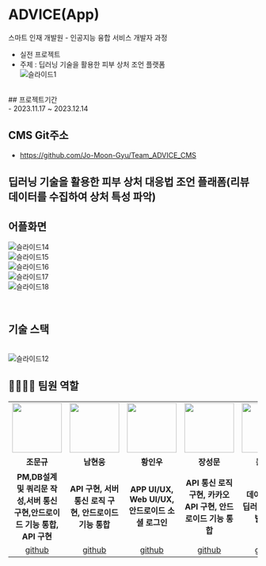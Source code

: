 # ADVICE(App)
스마트 인재 개발원 - 인공지능 융합 서비스 개발자 과정 <br>
- 실전 프로젝트 <br>
- 주제 : 딥러닝 기술을 활용한 피부 상처 조언 플랫폼 <br>
![슬라이드1](https://github.com/Jo-Moon-Gyu/Team_ADVICE_Project/assets/143511660/457996c6-e974-4bab-a16c-dd92aba31a98)
<br>
## 프로젝트기간 <br>
- 2023.11.17 ~ 2023.12.14

## CMS Git주소
- https://github.com/Jo-Moon-Gyu/Team_ADVICE_CMS

## 딥러닝 기술을 활용한 피부 상처 대응법 조언 플래폼(리뷰 데이터를 수집하여 상처 특성 파악)<br>

## 어플화면
![슬라이드14](https://github.com/Jo-Moon-Gyu/Team_ADVICE_Project/assets/143055961/32d64178-8450-4188-b16d-ef45b91c798e)<br>
![슬라이드15](https://github.com/Jo-Moon-Gyu/Team_ADVICE_Project/assets/143055961/019c9596-8078-485b-a440-2fb3a8789009)<br>
![슬라이드16](https://github.com/Jo-Moon-Gyu/Team_ADVICE_Project/assets/143055961/27c3e560-d651-4cf9-b860-eec8104b4354)<br>
![슬라이드17](https://github.com/Jo-Moon-Gyu/Team_ADVICE_Project/assets/143055961/6b8a6fbb-e931-452f-a173-7bc941eaf095)<br>
![슬라이드18](https://github.com/Jo-Moon-Gyu/Team_ADVICE_Project/assets/143055961/1d17f938-fd1b-4f8d-a2b2-86ab8314fd90)<br>


<br>

## 기술 스택
<br>![슬라이드12](https://github.com/Jo-Moon-Gyu/Team_ADVICE_Project/assets/143055961/94b70df4-9894-48a7-9e95-dd35e24d6c97)




## 👨‍👩‍👦‍👦 팀원 역할
<table>
  <tr>
    <td align="center"><img src="https://github.com/Jo-Moon-Gyu/Team_ADVICE_Project/assets/143055961/395831ac-a890-400f-9d7a-c30539934d72" width="100" height="100"/></td>
    <td align="center"><img src ="https://github.com/Jo-Moon-Gyu/Team_ADVICE_Project/assets/143055961/aa6cacbc-9303-4707-91cd-85925f66bfba" width="100" height="100"/></td>
    <td align="center"><img src="https://github.com/Jo-Moon-Gyu/Team_ADVICE_Project/assets/143055961/27499098-2775-48de-9eef-44f6611eb130" width="100" height="100"/></td>
    <td align="center"><img src="https://github.com/Jo-Moon-Gyu/Team_ADVICE_Project/assets/143055961/55aa9b5a-789a-4647-8f15-19f3730c593a" width="100" height="100"/></td>
    <td align="center"><img src="https://github.com/Jo-Moon-Gyu/Team_ADVICE_Project/assets/143055961/1d5a1853-4135-405a-98df-f7ecd8b3892c" width="100" height="100"/></td>
  </tr>
  <tr>
    <td align="center"><strong>조문규</strong></td>
    <td align="center"><strong>남현웅</strong></td>
    <td align="center"><strong>황인우</strong></td>
    <td align="center"><strong>장성문</strong></td>
    <td align="center"><strong>문진환</strong></td>    
  </tr>
  <tr>
    <td align="center"><b>PM,DB설계 및 쿼리문 작성,서버 통신 구현,안드로이드 기능 통합, API 구현</b></td>
    <td align="center"><b>API 구현, 서버 통신 로직 구현, 안드로이드 기능 통합</b></td>
    <td align="center"><b>APP UI/UX, Web UI/UX, 안드로이드 소셜 로그인</b></td>
    <td align="center"><b>API 통신 로직 구현, 카카오 API 구현, 안드로이드 기능 통합</b></td>
    <td align="center"><b>데이터 수집, 딥러닝 모델 개발,배포</b></td>    
  </tr>
  <tr>
    <td align="center"><a href="https://github.com/Jo-Moon-Gyu" target='_blank'>github</a></td>
    <td align="center"><a href="https://github.com/Nam-Hyun-Woong" target='_blank'>github</a></td>
    <td align="center"><a href="https://github.com/applestore2" target='_blank'>github</a></td>
    <td align="center"><a href="https://github.com/rsefaqtd" target='_blank'>github</a></td>
    <td align="center"><a href="https://github.com/zznnan0512" target='_blank'>github</a></td>    
  </tr>
</table>
